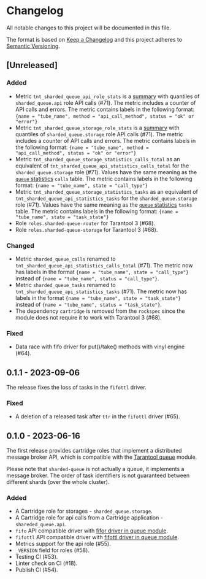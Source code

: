# Changelog

All notable changes to this project will be documented in this file.

The format is based on [Keep a Changelog](https://keepachangelog.com/en/1.0.0/)
and this project adheres to [Semantic Versioning](http://semver.org/spec/v2.0.0.html).

## [Unreleased]

### Added

- Metric `tnt_sharded_queue_api_role_stats` is a [summary][metrics-summary]
  with quantiles of `sharded_queue.api` role API calls (#71).
  The metric includes a counter of API calls and errors.
  The metric contains labels in the following format:
  `{name = "tube_name", method = "api_call_method", status = "ok" or "error"}`
- Metric `tnt_sharded_queue_storage_role_stats` is a [summary][metrics-summary]
  with quantiles of `sharded_queue.storage` role API calls (#71).
  The metric includes a counter of API calls and errors.
  The metric contains labels in the following format:
  `{name = "tube_name", method = "api_call_method", status = "ok" or "error"}`
- Metric `tnt_sharded_queue_storage_statistics_calls_total` as an equivalent of
  `tnt_sharded_queue_api_statistics_calls_total` for the
  `sharded_queue.storage` role (#71).
  Values have the same meaning as the [`queue` statistics][queue-statistics]
  `calls` table.
  The metric contains labels in the following format:
  `{name = "tube_name", state = "call_type"}`
- Metric `tnt_sharded_queue_storage_statistics_tasks` as an equivalent of
  `tnt_sharded_queue_api_statistics_tasks` for the `sharded_queue.storage`
  role (#71).
  Values have the same meaning as the [`queue` statistics][queue-statistics]
  `tasks` table.
  The metric contains labels in the following format:
  `{name = "tube_name", state = "task_state"}`
- Role `roles.sharded-queue-router` for Tarantool 3 (#68).
- Role `roles.sharded-queue-storage` for Tarantool 3 (#68).

### Changed

- Metric `sharded_queue_calls` renamed to
  `tnt_sharded_queue_api_statistics_calls_total` (#71). The metric now has
  labels in the format `{name = "tube_name", state = "call_type"}` instead of
  `{name = "tube_name", status = "call_type"}`.
- Metric `sharded_queue_tasks` renamed to
  `tnt_sharded_queue_api_statistics_tasks` (#71). The metric now has labels
  in the format `{name = "tube_name", state = "task_state"}` instead of
  `{name = "tube_name", status = "task_state"}`.
- The dependency `cartridge` is removed from the `rockspec` since the module
  does not require it to work with Tarantool 3 (#68).

### Fixed

- Data race with fifo driver for put()/take() methods with vinyl
  engine (#64).

## 0.1.1 - 2023-09-06

The release fixes the loss of tasks in the `fifottl` driver.

### Fixed

- A deletion of a released task after `ttr` in the `fifottl` driver (#65).

## 0.1.0 - 2023-06-16

The first release provides cartridge roles that implement a distributed
message broker API, which is compatible with the
[Tarantool queue](https://github.com/tarantool/queue) module.

Please note that `sharded-queue` is not actually a queue, it implements a
message broker. The order of task identifiers is not guaranteed between
different shards (over the whole cluster).

### Added

- A Cartridge role for storages - `sharded_queue.storage`.
- A Cartridge role for api calls from a Cartridge application - `shareded_queue.api`.
- `fifo` API compatible driver with
  [fifor driver in queue module](https://github.com/tarantool/queue/#fifo---a-simple-queue).
- `fifottl` API compatible driver with
  [fifottl driver in queue module](https://github.com/tarantool/queue/#fifottl---a-simple-priority-queue-with-support-for-task-time-to-live).
- Metrics support for the api role (#55).
- `_VERSION` field for roles (#58).
- Testing CI (#53).
- Linter check on CI (#18).
- Publish CI (#54).

[metrics-summary]: https://www.tarantool.io/en/doc/latest/book/monitoring/api_reference/#summary
[queue-statistics]: https://github.com/tarantool/queue?tab=readme-ov-file#getting-statistics
